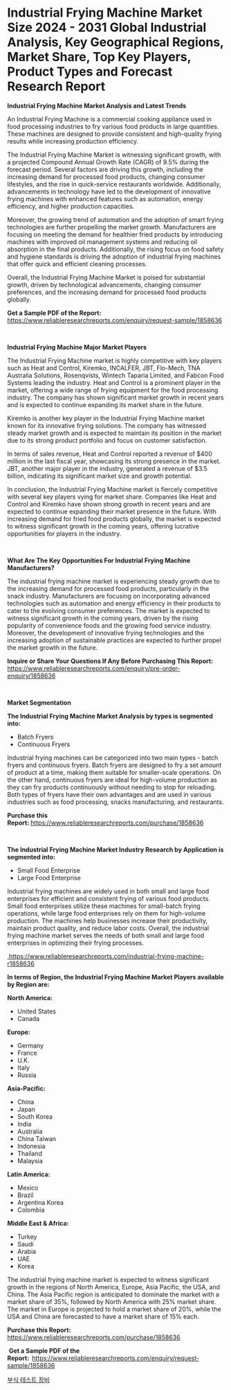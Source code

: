 <p><h1>Industrial Frying Machine Market Size 2024 - 2031 Global Industrial Analysis, Key Geographical Regions, Market Share, Top Key Players, Product Types and Forecast Research Report</h1></p><p><strong>Industrial Frying Machine Market Analysis and Latest Trends</strong></p>
<p><p>An Industrial Frying Machine is a commercial cooking appliance used in food processing industries to fry various food products in large quantities. These machines are designed to provide consistent and high-quality frying results while increasing production efficiency.</p><p>The Industrial Frying Machine Market is witnessing significant growth, with a projected Compound Annual Growth Rate (CAGR) of 9.5% during the forecast period. Several factors are driving this growth, including the increasing demand for processed food products, changing consumer lifestyles, and the rise in quick-service restaurants worldwide. Additionally, advancements in technology have led to the development of innovative frying machines with enhanced features such as automation, energy efficiency, and higher production capacities.</p><p>Moreover, the growing trend of automation and the adoption of smart frying technologies are further propelling the market growth. Manufacturers are focusing on meeting the demand for healthier fried products by introducing machines with improved oil management systems and reducing oil absorption in the final products. Additionally, the rising focus on food safety and hygiene standards is driving the adoption of industrial frying machines that offer quick and efficient cleaning processes.</p><p>Overall, the Industrial Frying Machine Market is poised for substantial growth, driven by technological advancements, changing consumer preferences, and the increasing demand for processed food products globally.</p></p>
<p><strong>Get a Sample PDF of the Report:&nbsp;</strong> <a href="https://www.reliableresearchreports.com/enquiry/request-sample/1858636">https://www.reliableresearchreports.com/enquiry/request-sample/1858636</a></p>
<p>&nbsp;</p>
<p><strong>Industrial Frying Machine Major Market Players</strong></p>
<p><p>The Industrial Frying Machine market is highly competitive with key players such as Heat and Control, Kiremko, INCALFER, JBT, Flo-Mech, TNA Australia Solutions, Rosenqvists, Wintech Taparia Limited, and Fabcon Food Systems leading the industry. Heat and Control is a prominent player in the market, offering a wide range of frying equipment for the food processing industry. The company has shown significant market growth in recent years and is expected to continue expanding its market share in the future. </p><p>Kiremko is another key player in the Industrial Frying Machine market known for its innovative frying solutions. The company has witnessed steady market growth and is expected to maintain its position in the market due to its strong product portfolio and focus on customer satisfaction.</p><p>In terms of sales revenue, Heat and Control reported a revenue of $400 million in the last fiscal year, showcasing its strong presence in the market. JBT, another major player in the industry, generated a revenue of $3.5 billion, indicating its significant market size and growth potential.</p><p>In conclusion, the Industrial Frying Machine market is fiercely competitive with several key players vying for market share. Companies like Heat and Control and Kiremko have shown strong growth in recent years and are expected to continue expanding their market presence in the future. With increasing demand for fried food products globally, the market is expected to witness significant growth in the coming years, offering lucrative opportunities for players in the industry.</p></p>
<p>&nbsp;</p>
<p><strong>What Are The Key Opportunities For Industrial Frying Machine Manufacturers?</strong></p>
<p><p>The industrial frying machine market is experiencing steady growth due to the increasing demand for processed food products, particularly in the snack industry. Manufacturers are focusing on incorporating advanced technologies such as automation and energy efficiency in their products to cater to the evolving consumer preferences. The market is expected to witness significant growth in the coming years, driven by the rising popularity of convenience foods and the growing food service industry. Moreover, the development of innovative frying technologies and the increasing adoption of sustainable practices are expected to further propel the market growth in the future.</p></p>
<p><strong>Inquire or Share Your Questions If Any Before Purchasing This Report:</strong> <a href="https://www.reliableresearchreports.com/enquiry/pre-order-enquiry/1858636">https://www.reliableresearchreports.com/enquiry/pre-order-enquiry/1858636</a></p>
<p>&nbsp;</p>
<p><strong>Market Segmentation</strong></p>
<p><strong>The Industrial Frying Machine Market Analysis by types is segmented into:</strong></p>
<p><ul><li>Batch Fryers</li><li>Continuous Fryers</li></ul></p>
<p><p>Industrial frying machines can be categorized into two main types - batch fryers and continuous fryers. Batch fryers are designed to fry a set amount of product at a time, making them suitable for smaller-scale operations. On the other hand, continuous fryers are ideal for high-volume production as they can fry products continuously without needing to stop for reloading. Both types of fryers have their own advantages and are used in various industries such as food processing, snacks manufacturing, and restaurants.</p></p>
<p><strong>Purchase this Report:&nbsp;</strong><a href="https://www.reliableresearchreports.com/purchase/1858636">https://www.reliableresearchreports.com/purchase/1858636</a></p>
<p>&nbsp;</p>
<p><strong>The Industrial Frying Machine Market Industry Research by Application is segmented into:</strong></p>
<p><ul><li>Small Food Enterprise</li><li>Large Food Enterprise</li></ul></p>
<p><p>Industrial frying machines are widely used in both small and large food enterprises for efficient and consistent frying of various food products. Small food enterprises utilize these machines for small-batch frying operations, while large food enterprises rely on them for high-volume production. The machines help businesses increase their productivity, maintain product quality, and reduce labor costs. Overall, the industrial frying machine market serves the needs of both small and large food enterprises in optimizing their frying processes.</p></p>
<p><a href="https://www.reliableresearchreports.com/industrial-frying-machine-r1858636">&nbsp;https://www.reliableresearchreports.com/industrial-frying-machine-r1858636</a></p>
<p><strong>In terms of Region, the Industrial Frying Machine Market Players available by Region are:</strong></p>
<p>
    <p> <strong> North America: </strong>
        <ul>
            <li>United States</li>
            <li>Canada</li>
        </ul>
        </p> 
    <p> <strong> Europe: </strong>
        <ul>
            <li>Germany</li>
            <li>France</li>
            <li>U.K.</li>
            <li>Italy</li>
            <li>Russia</li>
        </ul>
        </p> 
    <p> <strong> Asia-Pacific: </strong>
        <ul>
            <li>China</li>
            <li>Japan</li>
            <li>South Korea</li>
            <li>India</li>
            <li>Australia</li>
            <li>China Taiwan</li>
            <li>Indonesia</li>
            <li>Thailand</li>
            <li>Malaysia</li>
        </ul>
        </p> 
    <p> <strong> Latin America: </strong>
        <ul>
            <li>Mexico</li>
            <li>Brazil</li>
            <li>Argentina Korea</li>
            <li>Colombia</li>
        </ul>
        </p> 
    <p> <strong> Middle East & Africa: </strong>
        <ul>
            <li>Turkey</li>
            <li>Saudi</li>
            <li>Arabia</li>
            <li>UAE</li>
            <li>Korea</li>
        </ul>
    </p>
    </p>
<p><p>The industrial frying machine market is expected to witness significant growth in the regions of North America, Europe, Asia Pacific, the USA, and China. The Asia Pacific region is anticipated to dominate the market with a market share of 35%, followed by North America with 25% market share. The market in Europe is projected to hold a market share of 20%, while the USA and China are forecasted to have a market share of 15% each.</p></p>
<p><strong>Purchase this Report: </strong><a href="https://www.reliableresearchreports.com/purchase/1858636">https://www.reliableresearchreports.com/purchase/1858636</a></p>
<p>&nbsp;<strong>Get a Sample PDF of the Report:&nbsp;&nbsp;</strong><a href="https://www.reliableresearchreports.com/enquiry/request-sample/1858636">https://www.reliableresearchreports.com/enquiry/request-sample/1858636</a></p>
<p><strong></strong></p>
<p><p><a href="https://github.com/vss5505pa7z1p/Market-Research-Report-List-1/blob/main/700891929574.md">부식 테스트 장비</a></p></p>